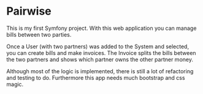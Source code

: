 Pairwise
========

This is my first Symfony project.
With this web application you can manage bills between two parties.

Once a User (with two partners) was added to the System and selected, you can create bills and make invoices.
The Invoice splits the bills between the two partners and shows which partner owns the other partner money.


Although most of the logic is implemented, there is still a lot of refactoring and testing to do.
Furthermore this app needs much bootstrap and css magic.
